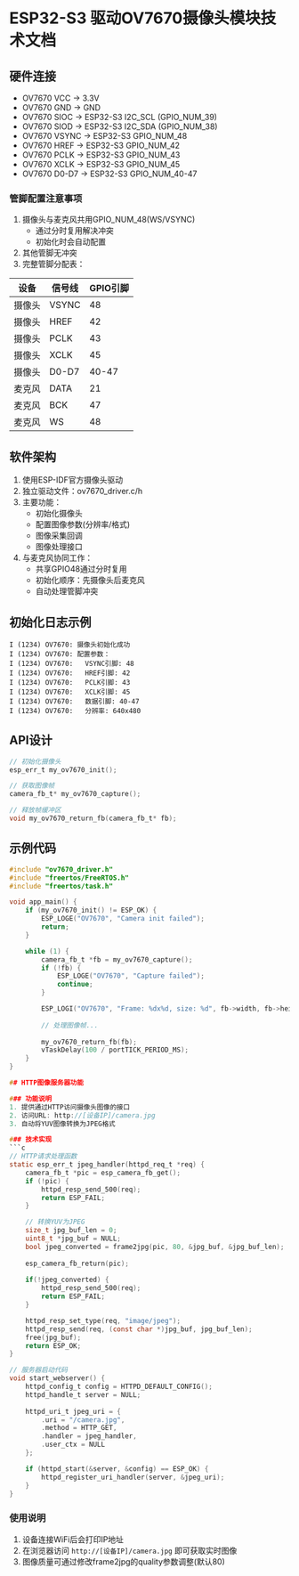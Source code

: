 # ESP32-S3 驱动OV7670摄像头模块技术文档

## 硬件连接
- OV7670 VCC → 3.3V
- OV7670 GND → GND
- OV7670 SIOC → ESP32-S3 I2C_SCL (GPIO_NUM_39)
- OV7670 SIOD → ESP32-S3 I2C_SDA (GPIO_NUM_38)
- OV7670 VSYNC → ESP32-S3 GPIO_NUM_48
- OV7670 HREF → ESP32-S3 GPIO_NUM_42
- OV7670 PCLK → ESP32-S3 GPIO_NUM_43
- OV7670 XCLK → ESP32-S3 GPIO_NUM_45
- OV7670 D0-D7 → ESP32-S3 GPIO_NUM_40-47

### 管脚配置注意事项
1. 摄像头与麦克风共用GPIO_NUM_48(WS/VSYNC)
   - 通过分时复用解决冲突
   - 初始化时会自动配置
2. 其他管脚无冲突
3. 完整管脚分配表：

| 设备   | 信号线 | GPIO引脚 |
|--------|--------|----------|
| 摄像头 | VSYNC  | 48       |
| 摄像头 | HREF   | 42       |
| 摄像头 | PCLK   | 43       |
| 摄像头 | XCLK   | 45       |
| 摄像头 | D0-D7  | 40-47    |
| 麦克风 | DATA   | 21       |
| 麦克风 | BCK    | 47       |
| 麦克风 | WS     | 48       |

## 软件架构
1. 使用ESP-IDF官方摄像头驱动
2. 独立驱动文件：ov7670_driver.c/h
3. 主要功能：
   - 初始化摄像头
   - 配置图像参数(分辨率/格式)
   - 图像采集回调
   - 图像处理接口
4. 与麦克风协同工作：
   - 共享GPIO48通过分时复用
   - 初始化顺序：先摄像头后麦克风
   - 自动处理管脚冲突

## 初始化日志示例
```
I (1234) OV7670: 摄像头初始化成功
I (1234) OV7670: 配置参数：
I (1234) OV7670:   VSYNC引脚: 48
I (1234) OV7670:   HREF引脚: 42
I (1234) OV7670:   PCLK引脚: 43
I (1234) OV7670:   XCLK引脚: 45
I (1234) OV7670:   数据引脚: 40-47
I (1234) OV7670:   分辨率: 640x480
```

## API设计
```c
// 初始化摄像头
esp_err_t my_ov7670_init();

// 获取图像帧
camera_fb_t* my_ov7670_capture();

// 释放帧缓冲区
void my_ov7670_return_fb(camera_fb_t* fb);
```

## 示例代码
```c
#include "ov7670_driver.h"
#include "freertos/FreeRTOS.h"
#include "freertos/task.h"

void app_main() {
    if (my_ov7670_init() != ESP_OK) {
        ESP_LOGE("OV7670", "Camera init failed");
        return;
    }

    while (1) {
        camera_fb_t *fb = my_ov7670_capture();
        if (!fb) {
            ESP_LOGE("OV7670", "Capture failed");
            continue;
        }

        ESP_LOGI("OV7670", "Frame: %dx%d, size: %d", fb->width, fb->height, fb->len);
        
        // 处理图像帧...
        
        my_ov7670_return_fb(fb);
        vTaskDelay(100 / portTICK_PERIOD_MS);
    }
}

## HTTP图像服务器功能

### 功能说明
1. 提供通过HTTP访问摄像头图像的接口
2. 访问URL: http://[设备IP]/camera.jpg
3. 自动将YUV图像转换为JPEG格式

### 技术实现
```c
// HTTP请求处理函数
static esp_err_t jpeg_handler(httpd_req_t *req) {
    camera_fb_t *pic = esp_camera_fb_get();
    if (!pic) {
        httpd_resp_send_500(req);
        return ESP_FAIL;
    }

    // 转换YUV为JPEG
    size_t jpg_buf_len = 0;
    uint8_t *jpg_buf = NULL;
    bool jpeg_converted = frame2jpg(pic, 80, &jpg_buf, &jpg_buf_len);
    
    esp_camera_fb_return(pic);
    
    if(!jpeg_converted) {
        httpd_resp_send_500(req);
        return ESP_FAIL;
    }

    httpd_resp_set_type(req, "image/jpeg");
    httpd_resp_send(req, (const char *)jpg_buf, jpg_buf_len);
    free(jpg_buf);
    return ESP_OK;
}

// 服务器启动代码
void start_webserver() {
    httpd_config_t config = HTTPD_DEFAULT_CONFIG();
    httpd_handle_t server = NULL;
    
    httpd_uri_t jpeg_uri = {
        .uri = "/camera.jpg",
        .method = HTTP_GET,
        .handler = jpeg_handler,
        .user_ctx = NULL
    };

    if (httpd_start(&server, &config) == ESP_OK) {
        httpd_register_uri_handler(server, &jpeg_uri);
    }
}
```

### 使用说明
1. 设备连接WiFi后会打印IP地址
2. 在浏览器访问 `http://[设备IP]/camera.jpg` 即可获取实时图像
3. 图像质量可通过修改frame2jpg的quality参数调整(默认80)